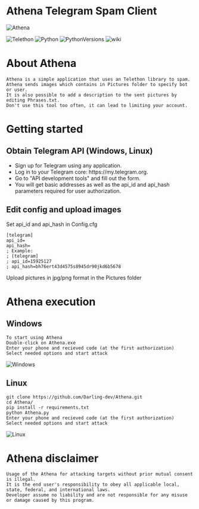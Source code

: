 # Athena Telegram Spam Client

![Athena](https://user-images.githubusercontent.com/30958621/158025953-7fc83089-0ef5-40ee-8252-87441670b089.png)

![Telethon](https://img.shields.io/pypi/v/telethon?label=Telethon)
![Python](https://img.shields.io/badge/Language-Python-blue)
![PythonVersions](https://img.shields.io/badge/Python%20version-3.9.7-brightgreen)
![wiki](https://img.shields.io/badge/wiki-Athena-lightgrey)




# About Athena

    Athena is a simple application that uses an Telethon library to spam.
    Athena sends images which contains in Pictures folder to specify bot or user.
    It is also possible to add a description to the sent pictures by editing Phrases.txt.
    Don't use this tool too often, it can lead to limiting your account.
    


# Getting started
## Obtain Telegram API (Windows, Linux)

<ul>
    <li>Sign up for Telegram using any application.</li>
    <li>Log in to your Telegram core: https://my.telegram.org.</li>
    <li>Go to "API development tools" and fill out the form.</li>
    <li>You will get basic addresses as well as the api_id and api_hash parameters required for user authorization.</li>
</ul>

## Edit config and upload images
Set api_id and api_hash in Config.cfg
```editorconfig
[telegram]
api_id=
api_hash=
; Example:
; [telegram]
; api_id=15925127
; api_hash=bh76ert43d4575s8945dr90jkd6b5678

```

Upload pictures in jpg/png format in the Pictures folder

# Athena execution
## Windows
    To start using Athena 
    Double-click on Athena.exe  
    Enter your phone and recieved code (at the first authorization)
    Select needed options and start attack
    
    
   ![Windows](https://user-images.githubusercontent.com/30958621/158412082-eb8729bb-7451-4845-bb6a-fd6e87c99d03.jpg)
 

## Linux
    git clone https://github.com/Darling-dev/Athena.git
    cd Athena/
    pip install -r requirements.txt
    python Athena.py
    Enter your phone and recieved code (at the first authorization)
    Select needed options and start attack
    
   ![Linux](https://user-images.githubusercontent.com/30958621/158426074-30f6f0ef-86a5-4665-a372-9faf42bc5b8d.png)


# Athena disclaimer

    Usage of the Athena for attacking targets without prior mutual consent is illegal. 
    It is the end user's responsibility to obey all applicable local, state, federal, and international laws. 
    Developer assume no liability and are not responsible for any misuse or damage caused by this program.
